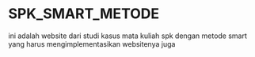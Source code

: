 # SPK_SMART_METODE
ini adalah website dari studi kasus mata kuliah spk dengan metode smart yang harus mengimplementasikan websitenya juga
